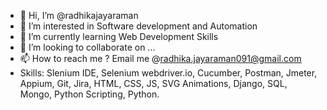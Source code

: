 - 👋 Hi, I’m @radhikajayaraman
- 👀 I’m interested in Software development and Automation
- 🌱 I’m currently learning Web Development Skills
- 💞️ I’m looking to collaborate on ...
- 📫 How to reach me ? Email me @radhika.jayaraman091@gmail.com
- Skills: Slenium IDE, Selenium webdriver.io, Cucumber, Postman, Jmeter, Appium, Git, Jira, HTML, CSS, JS, SVG Animations, Django, SQL, Mongo, Python Scripting, Python.   

<!---
radhikajayaraman/radhikajayaraman is a ✨ special ✨ repository because its `README.md` (this file) appears on your GitHub profile.
You can click the Preview link to take a look at your changes.
--->
